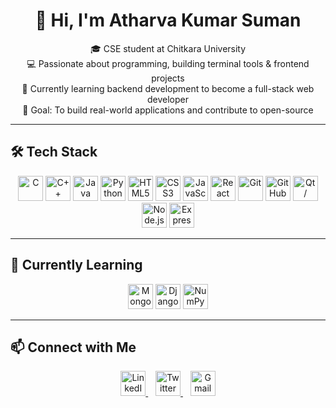 <h1 align="center">👋 Hi, I'm Atharva Kumar Suman</h1>

<p align="center">
  🎓 CSE student at Chitkara University <br>
  💻 Passionate about programming, building terminal tools & frontend projects <br>
  🚀 Currently learning backend development to become a full-stack web developer <br>
  🎯 Goal: To build real-world applications and contribute to open-source
</p>

---

## 🛠️ Tech Stack

<p align="center">
  <img src="https://cdn.jsdelivr.net/gh/devicons/devicon/icons/c/c-original.svg" width="40" height="40" alt="C"/>
  <img src="https://cdn.jsdelivr.net/gh/devicons/devicon/icons/cplusplus/cplusplus-original.svg" width="40" height="40" alt="C++"/>
  <img src="https://cdn.jsdelivr.net/gh/devicons/devicon/icons/java/java-original.svg" width="40" height="40" alt="Java"/>
  <img src="https://cdn.jsdelivr.net/gh/devicons/devicon/icons/python/python-original.svg" width="40" height="40" alt="Python"/>
  <img src="https://cdn.jsdelivr.net/gh/devicons/devicon/icons/html5/html5-original.svg" width="40" height="40" alt="HTML5"/>
  <img src="https://cdn.jsdelivr.net/gh/devicons/devicon/icons/css3/css3-original.svg" width="40" height="40" alt="CSS3"/>
  <img src="https://cdn.jsdelivr.net/gh/devicons/devicon/icons/javascript/javascript-original.svg" width="40" height="40" alt="JavaScript"/>
  <img src="https://cdn.jsdelivr.net/gh/devicons/devicon/icons/react/react-original.svg" width="40" height="40" alt="React"/>
  <img src="https://cdn.jsdelivr.net/gh/devicons/devicon/icons/git/git-original.svg" width="40" height="40" alt="Git"/>
  <img src="https://w7.pngwing.com/pngs/646/324/png-transparent-github-computer-icons-github-logo-monochrome-head-thumbnail.png" width="40" height="40" alt="GitHub"/>
  <img src="https://upload.wikimedia.org/wikipedia/commons/0/0b/Qt_logo_2016.svg" width="40" height="40" alt="Qt / PyQt5"/>
  <img src="https://cdn.jsdelivr.net/gh/devicons/devicon/icons/nodejs/nodejs-original.svg" width="40" height="40" alt="Node.js"/>
  <img src="https://cdn.jsdelivr.net/gh/devicons/devicon/icons/express/express-original.svg" width="40" height="40" alt="Express.js"/>
</p>

---

## 🌱 Currently Learning

<p align="center">
  <img src="https://cdn.jsdelivr.net/gh/devicons/devicon/icons/mongodb/mongodb-original.svg" width="40" height="40" alt="MongoDB"/>
  <img src="https://cdn.jsdelivr.net/gh/devicons/devicon/icons/django/django-plain.svg" width="40" height="40" alt="Django"/>
  <img src="https://cdn.jsdelivr.net/gh/devicons/devicon/icons/numpy/numpy-original.svg" width="40" height="40" alt="NumPy"/>
</p>

---

## 📫 Connect with Me

<p align="center">
  <a href="https://www.linkedin.com/in/atharva-kumar-suman-a5b599213" target="_blank">
    <img src="https://cdn.jsdelivr.net/gh/devicons/devicon/icons/linkedin/linkedin-original.svg" width="40" height="40" alt="LinkedIn"/>
  </a>
  &nbsp;&nbsp;
  <a href="https://twitter.com/atharva_suman" target="_blank">
    <img src="https://cdn-icons-png.flaticon.com/512/733/733579.png" width="40" height="40" alt="Twitter"/>
  </a>
  &nbsp;&nbsp;
  <a href="mailto:atharvasuman16@gmail.com">
    <img src="https://cdn-icons-png.flaticon.com/512/732/732200.png" width="40" height="40" alt="Gmail"/>
  </a>
</p>
